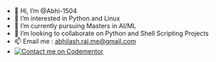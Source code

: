 - 👋 Hi, I’m @Abhi-1504
- 👀 I’m interested in Python and Linux
- 🌱 I’m currently pursuing Masters in AI/ML
- 💞️ I’m looking to collaborate on Python and Shell Scripting Projects
- 📫 Email me : abhilash.raj.me@gmail.com
- [![Contact me on Codementor](https://www.codementor.io/m-badges/abhilashraj/get-help.svg)](https://www.codementor.io/@abhilashraj?refer=badge)

<!---
Abhi-1504/Abhi-1504 is a ✨ special ✨ repository because its `README.md` (this file) appears on your GitHub profile.
You can click the Preview link to take a look at your changes.
--->
